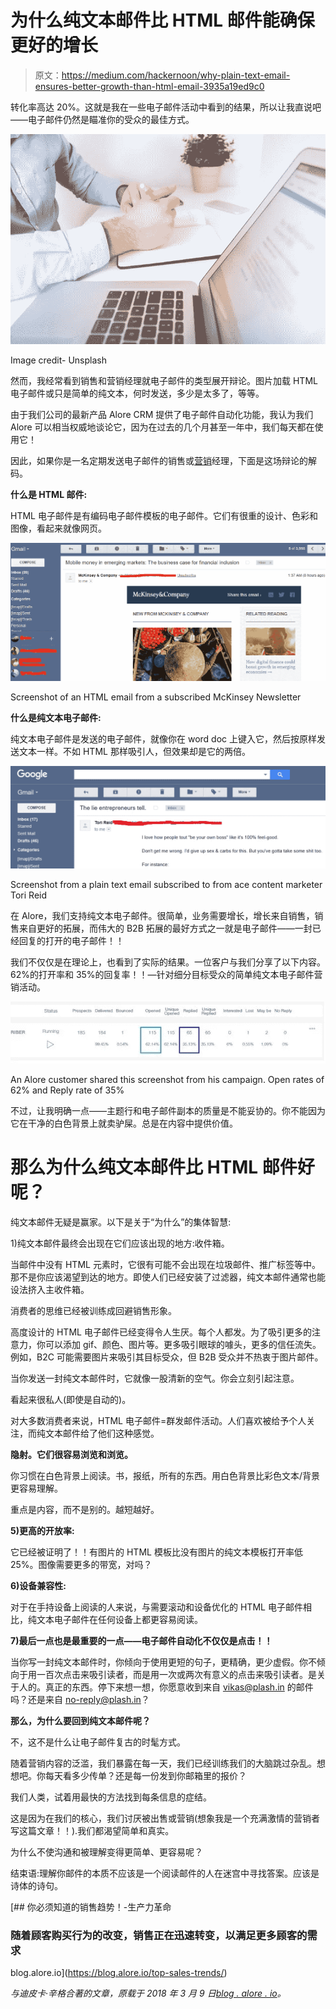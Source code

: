 # 为什么纯文本邮件比 HTML 邮件能确保更好的增长

> 原文：<https://medium.com/hackernoon/why-plain-text-email-ensures-better-growth-than-html-email-3935a19ed9c0>

转化率高达 20%。这就是我在一些电子邮件活动中看到的结果，所以让我直说吧——电子邮件仍然是瞄准你的受众的最佳方式。

![](img/742e1ea2d8825f32f776d7aecc7f9244.png)

Image credit- Unsplash

然而，我经常看到销售和营销经理就电子邮件的类型展开辩论。图片加载 HTML 电子邮件或只是简单的纯文本，何时发送，多少是太多了，等等。

由于我们公司的最新产品 Alore CRM 提供了电子邮件自动化功能，我认为我们 Alore 可以相当权威地谈论它，因为在过去的几个月甚至一年中，我们每天都在使用它！

因此，如果你是一名定期发送电子邮件的销售或[营销](https://hackernoon.com/tagged/marketing)经理，下面是这场辩论的解码。

**什么是 HTML 邮件:**

HTML 电子邮件是有编码电子邮件模板的电子邮件。它们有很重的设计、色彩和图像，看起来就像网页。

![](img/4a9dfc7d54ef3e7749c7754b801d052e.png)

Screenshot of an HTML email from a subscribed McKinsey Newsletter

**什么是纯文本电子邮件:**

纯文本电子邮件是发送的电子邮件，就像你在 word doc 上键入它，然后按原样发送文本一样。不如 HTML 那样吸引人，但效果却是它的两倍。

![](img/5ccafd269b505fafed7f7221ec281040.png)

Screenshot from a plain text email subscribed to from ace content marketer Tori Reid

在 Alore，我们支持纯文本电子邮件。很简单，业务需要增长，增长来自销售，销售来自更好的拓展，而伟大的 B2B 拓展的最好方式之一就是电子邮件——一封已经回复的打开的电子邮件！！

我们不仅仅是在理论上，也看到了实际的结果。一位客户与我们分享了以下内容。62%的打开率和 35%的回复率！！—针对细分目标受众的简单纯文本电子邮件营销活动。

![](img/60dd2620b3648e793fa76963b2030193.png)

An Alore customer shared this screenshot from his campaign. Open rates of 62% and Reply rate of 35%

不过，让我明确一点——主题行和电子邮件副本的质量是不能妥协的。你不能因为它在干净的白色背景上就卖驴屎。总是在内容中提供价值。

# 那么为什么纯文本邮件比 HTML 邮件好呢？

纯文本邮件无疑是赢家。以下是关于“为什么”的集体智慧:

1)纯文本邮件最终会出现在它们应该出现的地方:收件箱。

当邮件中没有 HTML 元素时，它很有可能不会出现在垃圾邮件、推广标签等中。那不是你应该渴望到达的地方。即使人们已经安装了过滤器，纯文本邮件通常也能设法挤入主收件箱。

消费者的思维已经被训练成回避销售形象。

高度设计的 HTML 电子邮件已经变得令人生厌。每个人都发。为了吸引更多的注意力，你可以添加 gif、颜色、图片等。更多吸引眼球的噱头，更多的信任流失。例如，B2C 可能需要图片来吸引其目标受众，但 B2B 受众并不热衷于图片邮件。

当你发送一封纯文本邮件时，它就像一股清新的空气。你会立刻引起注意。

看起来很私人(即使是自动的)。

对大多数消费者来说，HTML 电子邮件=群发邮件活动。人们喜欢被给予个人关注，而纯文本邮件给了他们这种感觉。

**隐射。它们很容易浏览和浏览。**

你习惯在白色背景上阅读。书，报纸，所有的东西。用白色背景比彩色文本/背景更容易理解。

重点是内容，而不是别的。越短越好。

**5)更高的开放率:**

它已经被证明了！！有图片的 HTML 模板比没有图片的纯文本模板打开率低 25%。图像需要更多的带宽，对吗？

**6)设备兼容性:**

对于在手持设备上阅读的人来说，与需要滚动和设备优化的 HTML 电子邮件相比，纯文本电子邮件在任何设备上都更容易阅读。

**7)最后一点也是最重要的一点——电子邮件自动化不仅仅是点击！！**

当你写一封纯文本邮件时，你倾向于使用更短的句子，更精确，更少虚假。你不倾向于用一百次点击来吸引读者，而是用一次或两次有意义的点击来吸引读者。是关于人的。真正的东西。停下来想一想，你愿意收到来自 vikas@plash.in 的邮件吗？还是来自 no-reply@plash.in？

**那么，为什么要回到纯文本邮件呢？**

不，这不是什么让电子邮件复古的时髦方式。

随着营销内容的泛滥，我们暴露在每一天，我们已经训练我们的大脑跳过杂乱。想想吧。你每天看多少传单？还是每一份发到你邮箱里的报价？

我们人类，试着用最快的方法找到每条信息的症结。

这是因为在我们的核心，我们讨厌被出售或营销(想象我是一个充满激情的营销者写这篇文章！！).我们都渴望简单和真实。

为什么不使沟通和被理解变得更简单、更容易呢？

结束语:理解你邮件的本质不应该是一个阅读邮件的人在迷宫中寻找答案。应该是诗体的诗句。

[](https://blog.alore.io/top-sales-trends/) [## 你必须知道的销售趋势！-生产力革命

### 随着顾客购买行为的改变，销售正在迅速转变，以满足更多顾客的需求

blog.alore.io](https://blog.alore.io/top-sales-trends/) 

*与迪皮卡·辛格合著的文章，原载于 2018 年 3 月 9 日*[*blog . alore . io*](https://blog.alore.io/plain-text-email-vs-html-email/)*。*